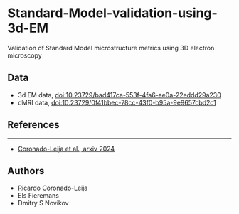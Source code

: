 # Standard-Model-validation-using-3d-EM
Validation of Standard Model microstructure metrics using 3D electron microscopy

## Data
  - 3d EM data, [doi:10.23729/bad417ca-553f-4fa6-ae0a-22eddd29a230](https://doi.org/10.23729/bad417ca-553f-4fa6-ae0a-22eddd29a230)
  - dMRI data, [doi:10.23729/0f41bbec-78cc-43f0-b95a-9e9657cbd2c1](https://doi.org/10.23729/0f41bbec-78cc-43f0-b95a-9e9657cbd2c1)

## References
* ** **
  - [Coronado-Leija et al., arxiv 2024](https://doi.org/10.48550/arXiv.2310.04608)

## Authors
* Ricardo Coronado-Leija
* Els Fieremans
* Dmitry S Novikov
